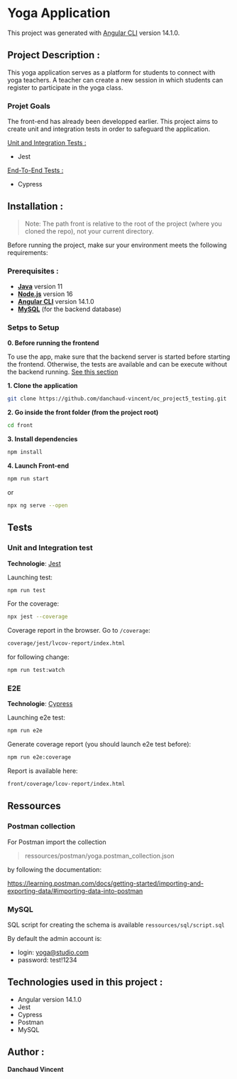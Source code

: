 # Yoga Application

This project was generated with [Angular CLI](https://github.com/angular/angular-cli) version 14.1.0.

## Project Description :

This yoga application serves as a platform for students to connect with yoga teachers. A teacher can create a new session in which students can register to participate in the yoga class.

### Projet Goals

The front-end has already been developped earlier. This project aims to create unit and integration tests in order to safeguard the application.

<ins>Unit and Integration Tests :</ins>

- Jest

<ins>End-To-End Tests :</ins>

- Cypress

## Installation :

> Note: The path front is relative to the root of the project (where you cloned the repo), not your current directory.

Before running the project, make sur your environment meets the following requirements:

### Prerequisites :

- [**Java**](https://www.oracle.com/java/technologies/javase/jdk11-archive-downloads.html) version 11
- [**Node.js**](https://nodejs.org/en) version 16
- [**Angular CLI**](https://github.com/angular/angular-cli) version 14.1.0
- [**MySQL**](https://www.mysql.com/) (for the backend database)

### Setps to Setup

**0. Before running the frontend**

To use the app, make sure that the backend server is started before starting the frontend.
Otherwise, the tests are available and can be execute without the backend running. [See this section](#tests)

**1. Clone the application**

```bash
git clone https://github.com/danchaud-vincent/oc_project5_testing.git
```

**2. Go inside the front folder (from the project root)**

```bash
cd front
```

**3. Install dependencies**

```bash
npm install
```

**4. Launch Front-end**

```bash
npm run start
```

or

```bash
npx ng serve --open
```

## Tests

### Unit and Integration test

**Technologie**: [Jest](https://jestjs.io/docs/getting-started)

Launching test:

```bash
npm run test
```

For the coverage:

```bash
npx jest --coverage
```

Coverage report in the browser. Go to `/coverage`:

```bash
coverage/jest/lvcov-report/index.html
```

for following change:

```bash
npm run test:watch
```

### E2E

**Technologie**: [Cypress](https://docs.cypress.io/app/get-started/why-cypress)

Launching e2e test:

```bash
npm run e2e
```

Generate coverage report (you should launch e2e test before):

```bash
npm run e2e:coverage
```

Report is available here:

```bash
front/coverage/lcov-report/index.html
```

## Ressources

### Postman collection

For Postman import the collection

> ressources/postman/yoga.postman_collection.json

by following the documentation:

https://learning.postman.com/docs/getting-started/importing-and-exporting-data/#importing-data-into-postman

### MySQL

SQL script for creating the schema is available `ressources/sql/script.sql`

By default the admin account is:

- login: yoga@studio.com
- password: test!1234

## Technologies used in this project :

- Angular version 14.1.0
- Jest
- Cypress
- Postman
- MySQL

## Author :

**Danchaud Vincent**
